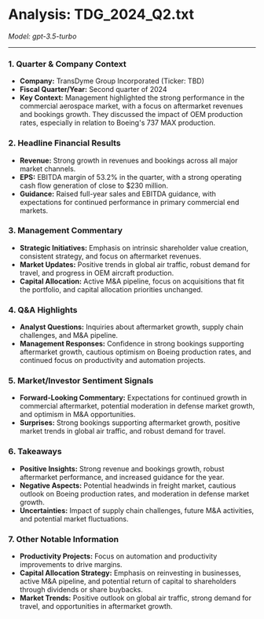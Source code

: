 # Analysis: TDG_2024_Q2.txt

*Model: gpt-3.5-turbo*

---

### 1. Quarter & Company Context
- **Company:** TransDyme Group Incorporated (Ticker: TBD)
- **Fiscal Quarter/Year:** Second quarter of 2024
- **Key Context:** Management highlighted the strong performance in the commercial aerospace market, with a focus on aftermarket revenues and bookings growth. They discussed the impact of OEM production rates, especially in relation to Boeing's 737 MAX production.

### 2. Headline Financial Results
- **Revenue:** Strong growth in revenues and bookings across all major market channels.
- **EPS:** EBITDA margin of 53.2% in the quarter, with a strong operating cash flow generation of close to $230 million.
- **Guidance:** Raised full-year sales and EBITDA guidance, with expectations for continued performance in primary commercial end markets.

### 3. Management Commentary
- **Strategic Initiatives:** Emphasis on intrinsic shareholder value creation, consistent strategy, and focus on aftermarket revenues.
- **Market Updates:** Positive trends in global air traffic, robust demand for travel, and progress in OEM aircraft production.
- **Capital Allocation:** Active M&A pipeline, focus on acquisitions that fit the portfolio, and capital allocation priorities unchanged.

### 4. Q&A Highlights
- **Analyst Questions:** Inquiries about aftermarket growth, supply chain challenges, and M&A pipeline.
- **Management Responses:** Confidence in strong bookings supporting aftermarket growth, cautious optimism on Boeing production rates, and continued focus on productivity and automation projects.

### 5. Market/Investor Sentiment Signals
- **Forward-Looking Commentary:** Expectations for continued growth in commercial aftermarket, potential moderation in defense market growth, and optimism in M&A opportunities.
- **Surprises:** Strong bookings supporting aftermarket growth, positive market trends in global air traffic, and robust demand for travel.

### 6. Takeaways
- **Positive Insights:** Strong revenue and bookings growth, robust aftermarket performance, and increased guidance for the year.
- **Negative Aspects:** Potential headwinds in freight market, cautious outlook on Boeing production rates, and moderation in defense market growth.
- **Uncertainties:** Impact of supply chain challenges, future M&A activities, and potential market fluctuations.

### 7. Other Notable Information
- **Productivity Projects:** Focus on automation and productivity improvements to drive margins.
- **Capital Allocation Strategy:** Emphasis on reinvesting in businesses, active M&A pipeline, and potential return of capital to shareholders through dividends or share buybacks.
- **Market Trends:** Positive outlook on global air traffic, strong demand for travel, and opportunities in aftermarket growth.